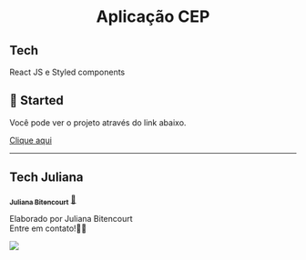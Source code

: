 <h1 align="center">
 Aplicação CEP
</h1>

## Tech

React JS e Styled components

## 🔔 Started

Você pode ver o projeto através do link abaixo.

<a href="https://crudfinanca.netlify.app" target="" alt="">Clique aqui</a>
<!-- `https://crudfinanca.netlify.app` -->

---
## Tech Juliana

<a href="https://www.linkedin.com/in/techjuliana">
 <!-- <img style="border-radius: 50%;" src="" width="100px;" alt=""/> -->
 <!-- <br /> -->
 <sub><b>Juliana Bitencourt</b></sub></a>  <a href="https://www.linkedin.com/in/techjuliana" title="LinkedIn">🚀</a>


Elaborado por Juliana Bitencourt
<br> Entre em contato!👋🏽 </br>


 <div> 
  <a href="https://www.linkedin.com/in/techjuliana" target="_blank"><img src="https://img.shields.io/badge/-LinkedIn-%230077B5?style=for-the-badge&logo=linkedin&logoColor=white" target="_blank"></a> 
</div>
